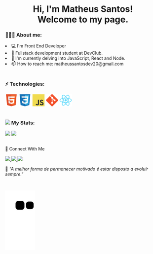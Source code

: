 <h1 align="center">Hi, I'm Matheus Santos!<br>Welcome to my page.</h1>


### 👨🏻‍💻 About me:
<li>💻 I'm Front End Developer
<li>🚀 Fullstack development student at DevClub.
<li>🌱 I'm currently delving into JavaScript, React and Node.
<li>📫 How to reach me: matheussantosdev20@gmail.com

<br>
<br>

### ⚡ Technologies:
<div>
<code><img width="40" src="https://github.com/devMatheus20/devMatheus20/blob/main/imgs/HTML.svg"></code>
<code><img width="40" src="https://github.com/devMatheus20/devMatheus20/blob/main/imgs/CSS.svg"></code>
<code><img width="40" src="https://github.com/devMatheus20/devMatheus20/blob/main/imgs/JS.svg"></code>
<code><img width="40" src="https://github.com/devMatheus20/devMatheus20/blob/main/imgs/git.svg"></code>
<code><img width="40" src="https://github.com/devMatheus20/devMatheus20/blob/main/imgs/React.svg"></code>
</div>

<br>

### <img src="https://media.giphy.com/media/cj87CxfRtrUifF3Ryk/giphy.gif" width="25"> My Stats:

<div>
  <a href="https://github.com/devMatheus20"></a>
  <img width="49.5%" src="https://github-readme-stats.vercel.app/api?username=devMatheus20&show_icons=true&theme=dracula&hide_border=true"/>
  <img width="49%" src="https://github-readme-stats.vercel.app/api/top-langs/?username=devMatheus20&layout=compact&langs_count=7&theme=dracula"/>
</div>

<br>

<p dir="auto">💬 Connect With Me<p>

 <div style="margin-top:15px"> 
  <a href="https://www.linkedin.com/in/matheus-santos-souza" rel="nofollow"><img src="https://camo.githubusercontent.com/c00f87aeebbec37f3ee0857cc4c20b21fefde8a96caf4744383ebfe44a47fe3f/68747470733a2f2f696d672e736869656c64732e696f2f62616467652f2d4c696e6b6564496e2d2532333030373742353f7374796c653d666f722d7468652d6261646765266c6f676f3d6c696e6b6564696e266c6f676f436f6c6f723d7768697465" data-canonical-src="https://img.shields.io/badge/-LinkedIn-%230077B5?style=for-the-badge&amp;logo=linkedin&amp;logoColor=white" style="max-width: 100%;">
 </a>
  <a href="https://api.whatsapp.com/send/?phone=%2B557196892457&amp;text&amp;app_absent=0" rel="nofollow" target="_blank"><img src="https://camo.githubusercontent.com/d9d4db0a25f6d41d6ef282c6adc2f9bd5b31201ef00ba580f5a945da4063a937/68747470733a2f2f696d672e736869656c64732e696f2f62616467652f57686174734170702d3235443336363f7374796c653d666f722d7468652d6261646765266c6f676f3d7768617473617070266c6f676f436f6c6f723d7768697465" data-canonical-src="https://img.shields.io/badge/WhatsApp-25D366?style=for-the-badge&amp;logo=whatsapp&amp;logoColor=white" style="max-width: 100%;">
 </a>
 <a href="mailto:matheussantosdev20@gmail.com" rel="nofollow" target="_blank"><img src="https://camo.githubusercontent.com/927d6b3961fa048ff7303daf291cb5869dfa25018997cf8c1373c2f6a85b1458/68747470733a2f2f696d672e736869656c64732e696f2f62616467652f2d476d61696c2d2532333333333f7374796c653d666f722d7468652d6261646765266c6f676f3d676d61696c266c6f676f436f6c6f723d7768697465" style="max-width: 100%;">
 </a>
</div>

<p>🧠 <spam style="font-style:italic">"A melhor forma de permanecer motivado é estar disposto a evoluir sempre."</spam></p>

<br>

![Snake animation](https://github.com/devMatheus20/devMatheus20/blob/output/github-contribution-grid-snake.svg)
 
